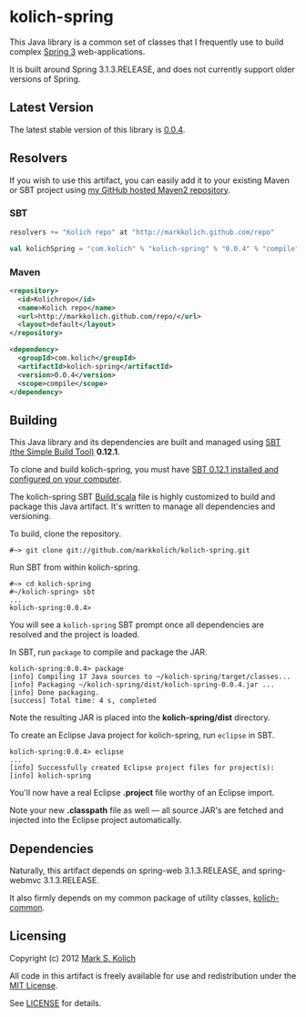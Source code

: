 # kolich-spring

This Java library is a common set of classes that I frequently use to build complex <a href="http://www.springsource.org/">Spring 3</a> web-applications.

It is built around Spring 3.1.3.RELEASE, and does not currently support older versions of Spring.

## Latest Version

The latest stable version of this library is <a href="http://markkolich.github.com/repo/com/kolich/kolich-spring/0.0.4">0.0.4</a>.

## Resolvers

If you wish to use this artifact, you can easily add it to your existing Maven or SBT project using <a href="https://github.com/markkolich/markkolich.github.com#marks-maven2-repository">my GitHub hosted Maven2 repository</a>.

### SBT

```scala
resolvers += "Kolich repo" at "http://markkolich.github.com/repo"

val kolichSpring = "com.kolich" % "kolich-spring" % "0.0.4" % "compile"
```

### Maven

```xml
<repository>
  <id>Kolichrepo</id>
  <name>Kolich repo</name>
  <url>http://markkolich.github.com/repo/</url>
  <layout>default</layout>
</repository>

<dependency>
  <groupId>com.kolich</groupId>
  <artifactId>kolich-spring</artifactId>
  <version>0.0.4</version>
  <scope>compile</scope>
</dependency>
```

## Building

This Java library and its dependencies are built and managed using <a href="https://github.com/harrah/xsbt">SBT (the Simple Build Tool)</a> **0.12.1**.

To clone and build kolich-spring, you must have <a href="http://www.scala-sbt.org/release/docs/Getting-Started/Setup">SBT 0.12.1 installed and configured on your computer</a>.

The kolich-spring SBT <a href="https://github.com/markkolich/kolich-spring/blob/master/project/Build.scala">Build.scala</a> file is highly customized to build and package this Java artifact.  It's written to manage all dependencies and versioning.

To build, clone the repository.

    #~> git clone git://github.com/markkolich/kolich-spring.git

Run SBT from within kolich-spring.

    #~> cd kolich-spring
    #~/kolich-spring> sbt
    ...
    kolich-spring:0.0.4>

You will see a `kolich-spring` SBT prompt once all dependencies are resolved and the project is loaded.

In SBT, run `package` to compile and package the JAR.

    kolich-spring:0.0.4> package
    [info] Compiling 17 Java sources to ~/kolich-spring/target/classes...
    [info] Packaging ~/kolich-spring/dist/kolich-spring-0.0.4.jar ...
    [info] Done packaging.
    [success] Total time: 4 s, completed

Note the resulting JAR is placed into the **kolich-spring/dist** directory.

To create an Eclipse Java project for kolich-spring, run `eclipse` in SBT.

    kolich-spring:0.0.4> eclipse
    ...
    [info] Successfully created Eclipse project files for project(s):
    [info] kolich-spring

You'll now have a real Eclipse **.project** file worthy of an Eclipse import.

Note your new **.classpath** file as well &mdash; all source JAR's are fetched and injected into the Eclipse project automatically.

## Dependencies

Naturally, this artifact depends on spring-web 3.1.3.RELEASE, and spring-webmvc 3.1.3.RELEASE.

It also firmly depends on my common package of utility classes, <a href="https://github.com/markkolich/kolich-common">kolich-common</a>.

## Licensing

Copyright (c) 2012 <a href="http://mark.koli.ch">Mark S. Kolich</a>

All code in this artifact is freely available for use and redistribution under the <a href="http://opensource.org/comment/991">MIT License</a>.

See <a href="https://github.com/markkolich/kolich-spring/blob/master/LICENSE">LICENSE</a> for details.
